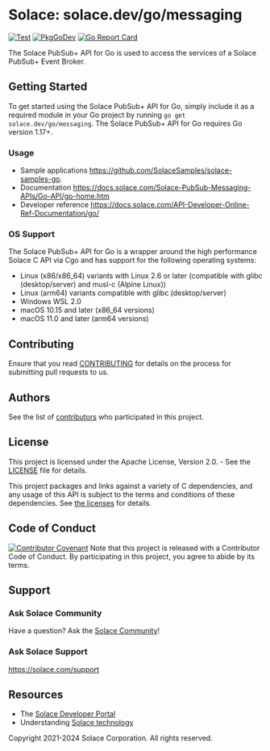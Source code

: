 # Solace: solace.dev/go/messaging
[![Test](https://github.com/SolaceProducts/pubsubplus-go-client/actions/workflows/test.yml/badge.svg)](https://github.com/SolaceProducts/pubsubplus-go-client/actions/workflows/test.yml)
[![PkgGoDev](https://pkg.go.dev/badge/solace.dev/go/messaging.svg)](https://pkg.go.dev/solace.dev/go/messaging)
[![Go Report Card](https://goreportcard.com/badge/solace.dev/go/messaging)](https://goreportcard.com/report/solace.dev/go/messaging)

The Solace PubSub+ API for Go is used to access the services of a Solace PubSub+ Event Broker.

## Getting Started

To get started using the Solace PubSub+ API for Go, simply include it as a required module in your Go project by running `go get solace.dev/go/messaging`. The Solace PubSub+ API for Go requires Go version 1.17+.

### Usage

- Sample applications https://github.com/SolaceSamples/solace-samples-go.
- Documentation https://docs.solace.com/Solace-PubSub-Messaging-APIs/Go-API/go-home.htm
- Developer reference https://docs.solace.com/API-Developer-Online-Ref-Documentation/go/

### OS Support

The Solace PubSub+ API for Go is a wrapper around the high performance Solace C API via Cgo and has support for the following operating systems:
- Linux (x86/x86_64) variants with Linux 2.6 or later (compatible with glibc (desktop/server) and musl-c (Alpine Linux))
- Linux (arm64) variants compatible with glibc (desktop/server)
- Windows WSL 2.0
- macOS 10.15 and later (x86_64 versions)
- macOS 11.0 and later (arm64 versions)

## Contributing

Ensure that you read [CONTRIBUTING](CONTRIBUTING.md) for details on the process for submitting pull requests to us.

## Authors

See the list of [contributors](https://github.com/SolaceProducts/pubsubplus-go-client/graphs/contributors) who participated in this project.

## License

This project is licensed under the Apache License, Version 2.0. - See the [LICENSE](LICENSE.txt) file for details.

This project packages and links against a variety of C dependencies, and any usage of this API is subject to the terms and conditions of these dependencies. See [the licenses](./internal/ccsmp/lib/licenses.txt) for details.

## Code of Conduct

[![Contributor Covenant](https://img.shields.io/badge/Contributor%20Covenant-v1.4%20adopted-ff69b4.svg)](CODE_OF_CONDUCT.md)
Note that this project is released with a Contributor Code of Conduct. By participating in this project, you agree to abide by its terms.

## Support

### Ask Solace Community

Have a question? Ask the [Solace Community](https://dev.solace.com/community/)!

### Ask Solace Support

https://solace.com/support

## Resources

- The [Solace Developer Portal](https://dev.solace.com)
- Understanding [Solace technology](https://solace.com/products/tech/)

Copyright 2021-2024 Solace Corporation. All rights reserved.
